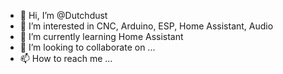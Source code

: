 - 👋 Hi, I’m @Dutchdust
- 👀 I’m interested in CNC, Arduino, ESP, Home Assistant, Audio
- 🌱 I’m currently learning Home Assistant
- 💞️ I’m looking to collaborate on ...
- 📫 How to reach me ...

<!---
Dutchdust/Dutchdust is a ✨ special ✨ repository because its `README.md` (this file) appears on your GitHub profile.
You can click the Preview link to take a look at your changes.
--->

